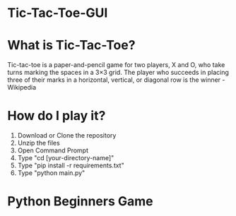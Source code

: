 # Tic-Tac-Toe-GUI
# What is Tic-Tac-Toe?
Tic-tac-toe is a paper-and-pencil game for two players, X and O, who take turns marking the spaces in a 3×3 grid. The player who succeeds in placing three of their marks in a horizontal, vertical, or diagonal row is the winner - Wikipedia
# How do I play it?
1) Download or Clone the repository
2) Unzip the files
3) Open Command Prompt
4) Type "cd [your-directory-name]"
5) Type "pip install -r requirements.txt"
6) Type "python main.py"
# Python Beginners Game
